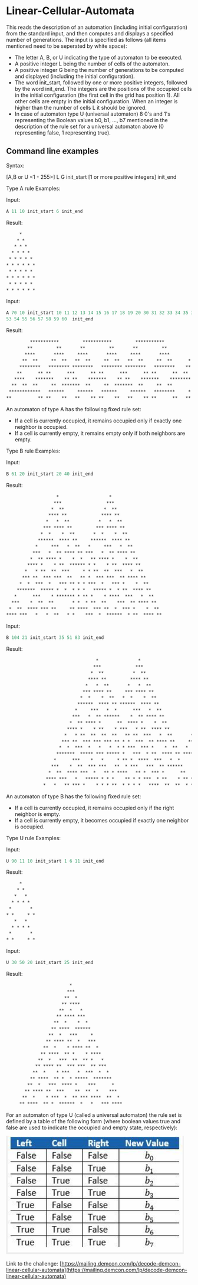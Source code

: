 # Linear-Cellular-Automata

This reads the description of an automation (including initial configuration) from the standard 
input, and then computes and displays a specified number of generations. The input is specified 
as follows (all items mentioned need to be seperated by white space):

- The letter A, B, or U indicating the type of automaton to be executed.
- A positive integer L being the number of cells of the automaton.
- A positive integer G being the number of generations to be computed and displayed (including 
  the initial configuration).
- The word init_start, followed by one or more positive integers, followed by the word init_end. 
  The integers are the positions of the occupied cells in the initial configuration (the first cell in the grid has position 1). All other cells are empty in the initial configuration. When an integer is higher than the number of cells L it should be ignored.
- In case of automaton type U (universal automaton) 8 0's and 1's representing the Boolean values 
  b0, b1, …, b7 mentioned in the description of the rule set for a universal automaton above (0 representing false, 1 representing true).

Command line examples
---------------------

Syntax:

[A,B or U \<1 - 255\>] L G init_start [1 or more positive integers] init_end

Type A rule Examples:

Input:
```c
A 11 10 init_start 6 init_end
```
Result:
```asm
     *     
    * *    
   * * *   
  * * * *  
 * * * * * 
* * * * * *
 * * * * * 
* * * * * *
 * * * * * 
* * * * * *
```
Input:
```c
A 70 10 init_start 10 11 12 13 14 15 16 17 18 19 20 30 31 32 33 34 35 36 37 38 39 40 50 51 52 
53 54 55 56 57 58 59 60  init_end
```
Result:
```asm
         ***********         ***********         ***********          
        **         **       **         **       **         **         
       ****       ****     ****       ****     ****       ****        
      **  **     **  **   **  **     **  **   **  **     **  **      *
     ********   ******** ********   ******** ********   ********    **
    **      ** **      ***      ** **      ***      ** **      **  ** 
   ****    *******    ** **    *******    ** **    *******    ********
  **  **  **     **  *******  **     **  *******  **     **  **       
 ************   ******     ******   ******     ******   ********     *
**          ** **    **   **    ** **    **   **    ** **      **   ** 
```
An automaton of type A has the following fixed rule set:
- If a cell is currently occupied, it remains occupied only if exactly one neighbor is occupied.
- If a cell is currently empty, it remains empty only if both neighbors are empty.

Type B rule Examples:

Input:
```c
B 61 20 init_start 20 40 init_end
```
Result:
```asm
                   *                   *                     
                  ***                 ***                    
                 *  **               *  **                   
                **** **             **** **                  
               *   *  **           *   *  **                 
              *** **** **         *** **** **                
             *  *    *  **       *  *    *  **               
            ******  **** **     ******  **** **              
           *     ***   *  **   *     ***   *  **             
          ***   *  ** **** ** ***   *  ** **** **            
         *  ** **** *    *  *   ** **** *    *  **           
        **** *    * **  ****** * *    * **  **** **          
       *   * **  **  ***     * * **  **  ***   *  **         
      *** **  *** ***  **   ** *  *** ***  ** **** **        
     *  *  ***  *   *** ** * * ***  *   *** *    *  **       
    *******  ***** *  *  * * *   ***** *  * **  **** **      
   *      ***    * ******* * ** *    * ****  ***   *  **     
  ***    *  **  **       * *  * **  **    ***  ** **** **    
 *  **  **** *** **     ** ****  *** **  *  *** *    *  **   
**** ***   *   *  **   * *    ***  *  ******  * **  **** **  
```
Input:
```c
B 104 21 init_start 35 51 83 init_end
```
Result:
```asm
                                  *               *                               *                     
                                 ***             ***                             ***                    
                                *  **           *  **                           *  **                   
                               **** **         **** **                         **** **                  
                              *   *  **       *   *  **                       *   *  **                 
                             *** **** **     *** **** **                     *** **** **                
                            *  *    *  **   *  *    *  **                   *  *    *  **               
                           ******  **** ** ******  **** **                 ******  **** **              
                          *     ***   *  *      ***   *  **               *     ***   *  **             
                         ***   *  ** ******    *  ** **** **             ***   *  ** **** **            
                        *  ** **** *      **  **** *    *  **           *  ** **** *    *  **           
                       **** *    * **    * ***   * **  **** **         **** *    * **  **** **          
                      *   * **  **  **  **   ** **  ***   *  **       *   * **  **  ***   *  **         
                     *** **  *** *** *** ** * *  ***  ** **** **     *** **  *** ***  ** **** **        
                    *  *  ***  *   *   *  * * ***  *** *    *  **   *  *  ***  *   *** *    *  **       
                   *******  ***** *** ***** *   ***  * **  **** ** *******  ***** *  * **  **** **      
                  *      ***    *   *     * ** *  ****  ***   *  *       ***    * ****  ***   *  **     
                 ***    *  **  *** ***   **  * ***   ***  ** ******     *  **  **    ***  ** **** **    
                *  **  **** ***  *   ** * ****   ** *  *** *      **   **** *** **  *  *** *    *  **   
               **** ***   *   ***** * * *    ** * * ***  * **    * ** *   *   *  ******  * **  **** **  
              *   *   ** *** *    * * * **  * * * *   ****  **  **  * ** *** ****     ****  ***   *  ** 
```
An automaton of type B has the following fixed rule set:
- If a cell is currently occupied, it remains occupied only if the right neighbor is empty.
- If a cell is currently empty, it becomes occupied if exactly one neighbor is occupied.

Type U rule Examples:

Input:
```c
U 90 11 10 init_start 1 6 11 init_end
```
Result:
```asm
     *     
    * *    
   *   *
  * * * *  
 *       * 
* *     * *
   *   *
  * * * *  
 *       * 
* *     * *
```
Input:
```c
U 30 50 20 init_start 25 init_end
```
Result:
```asm
                        *                         
                       ***                        
                      **  *                       
                     ** ****                      
                    **  *   *                     
                   ** **** ***                    
                  **  *    *  *                   
                 ** ****  ******                  
                **  *   ***     *                 
               ** **** **  *   ***                
              **  *    * **** **  *               
             ** ****  ** *    * ****              
            **  *   ***  **  ** *   *             
           ** **** **  *** ***  ** ***            
          **  *    * ***   *  ***  *  *           
         ** ****  ** *  * *****  *******          
        **  *   ***  **** *    ***      *         
       ** **** **  ***    **  **  *    ***        
      **  *    * ***  *  ** *** ****  **  *       
     ** ****  ** *  ******  *   *   *** ****
```

For an automaton of type U (called a universal automaton) the rule set is defined by a table of the following form (where boolean values true and false are used to indicate the occupied and empty state, respectively):

![Table type U](table_rule_u.png)

Link to the challenge:
[https://mailing.demcon.com/lp/decode-demcon-linear-cellular-automata](https://mailing.demcon.com/lp/decode-demcon-linear-cellular-automata)